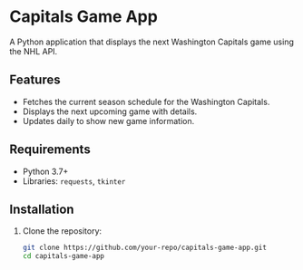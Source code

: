# Capitals Game App

A Python application that displays the next Washington Capitals game using the NHL API.

## Features
- Fetches the current season schedule for the Washington Capitals.
- Displays the next upcoming game with details.
- Updates daily to show new game information.

## Requirements
- Python 3.7+
- Libraries: `requests`, `tkinter`

## Installation
1. Clone the repository:
   ```bash
   git clone https://github.com/your-repo/capitals-game-app.git
   cd capitals-game-app
